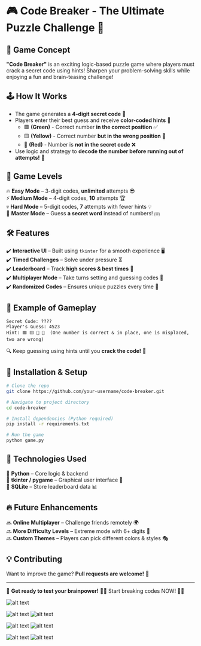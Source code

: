 # 🎮 Code Breaker - The Ultimate Puzzle Challenge 🔐  

## 🧠 Game Concept  
**"Code Breaker"** is an exciting logic-based puzzle game where players must crack a secret code using hints! Sharpen your problem-solving skills while enjoying a fun and brain-teasing challenge!  

## 🕹️ How It Works  
- The game generates a **4-digit secret code** 🔢  
- Players enter their best guess and receive **color-coded hints** 🎨  
  - 🟩 **(Green)** - Correct number **in the correct position** ✅  
  - 🟨 **(Yellow)** - Correct number **but in the wrong position** 🔄  
  - 🔴 **(Red)** - Number is **not in the secret code** ❌  
- Use logic and strategy to **decode the number before running out of attempts!** 🎯  

## 🎯 Game Levels  
🔥 **Easy Mode** – 3-digit codes, **unlimited** attempts 😎  
⚡ **Medium Mode** – 4-digit codes, **10** attempts 🏆  
💀 **Hard Mode** – 5-digit codes, **7** attempts with fewer hints 💡  
👑 **Master Mode** – Guess **a secret word** instead of numbers! 🄤  

## 🛠️ Features  
✔️ **Interactive UI** – Built using `tkinter` for a smooth experience 🖥️  
✔️ **Timed Challenges** – Solve under pressure ⏳  
✔️ **Leaderboard** – Track **high scores & best times** 🏅  
✔️ **Multiplayer Mode** – Take turns setting and guessing codes 👥  
✔️ **Randomized Codes** – Ensures unique puzzles every time 🎲  

## 🎲 Example of Gameplay  
```
Secret Code: ????  
Player's Guess: 4523  
Hint: 🟩 🟨 🔴 🔴  (One number is correct & in place, one is misplaced, two are wrong)  
```
🔍 Keep guessing using hints until you **crack the code!** 🎯  

## 🚀 Installation & Setup  
```bash
# Clone the repo
git clone https://github.com/your-username/code-breaker.git

# Navigate to project directory
cd code-breaker

# Install dependencies (Python required)
pip install -r requirements.txt

# Run the game
python game.py
```  

## 🏢 Technologies Used  
🔹 **Python** – Core logic & backend  
🔹 **tkinter / pygame** – Graphical user interface 🎨  
🔹 **SQLite** – Store leaderboard data 📊  

## 🔥 Future Enhancements  
🔜 **Online Multiplayer** – Challenge friends remotely 🌍  
🔜 **More Difficulty Levels** – Extreme mode with 6+ digits 🔢  
🔜 **Custom Themes** – Players can pick different colors & styles 🎭  

## 💡 Contributing  
Want to improve the game? **Pull requests are welcome!** 🤝  

---

🎡 **Get ready to test your brainpower!** 🧠💡 Start breaking codes NOW! 🔐🎯  

![alt text](image.png)

![alt text](image-1.png)
![alt text](image-9.png)

![alt text](image-2.png)
![alt text](image-7.png)

![alt text](image-3.png)
![alt text](image-8.png)



